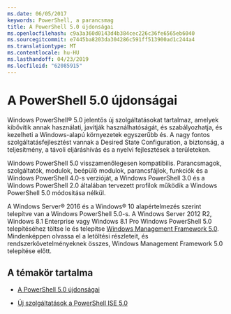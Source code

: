 ```yaml
---
ms.date: 06/05/2017
keywords: PowerShell, a parancsmag
title: A PowerShell 5.0 újdonságai
ms.openlocfilehash: c9a3a360d0143d4b384cec226c36fe6565eb6040
ms.sourcegitcommit: e7445ba8203da304286c591ff513900ad1c244a4
ms.translationtype: MT
ms.contentlocale: hu-HU
ms.lasthandoff: 04/23/2019
ms.locfileid: "62085915"
---
```

# <a name="whats-new-with-powershell-50"></a>A PowerShell 5.0 újdonságai
Windows PowerShell® 5.0 jelentős új szolgáltatásokat tartalmaz, amelyek kibővítik annak használati, javítják használhatóságát, és szabályozhatja, és kezelheti a Windows-alapú környezetek egyszerűbb és.  A nagy fontos szolgáltatásfejlesztést vannak a Desired State Configuration, a biztonság, a teljesítmény, a távoli eljáráshívás és a nyelvi fejlesztések a területeken.

Windows PowerShell 5.0 visszamenőlegesen kompatibilis. Parancsmagok, szolgáltatók, modulok, beépülő modulok, parancsfájlok, funkciók és a Windows PowerShell 4.0-s verzióját, a Windows PowerShell 3.0 és a Windows PowerShell 2.0 általában tervezett profilok működik a Windows PowerShell 5.0 módosítása nélkül.

A Windows Server® 2016 és a Windows® 10 alapértelmezés szerint telepítve van a Windows PowerShell 5.0-s. A Windows Server 2012 R2, Windows 8.1 Enterprise vagy Windows 8.1 Pro Windows PowerShell 5.0 telepítéséhez töltse le és telepítse [Windows Management Framework 5.0](https://go.microsoft.com/fwlink/?linkid=830436). Mindenképpen olvassa el a letöltési részleteit, és rendszerkövetelményeknek összes, Windows Management Framework 5.0 telepítése előtt.

## <a name="in-this-topic"></a>A témakör tartalma

- [A PowerShell 5.0 újdonságai](What-s-New-in-Windows-PowerShell-50.md)

- [Új szolgáltatások a PowerShell ISE 5.0](What-s-New-in-the-PowerShell-50-ISE.md)

<!--
- New features in Windows PowerShell 4.0

- New features in Windows PowerShell 3.0
-->
